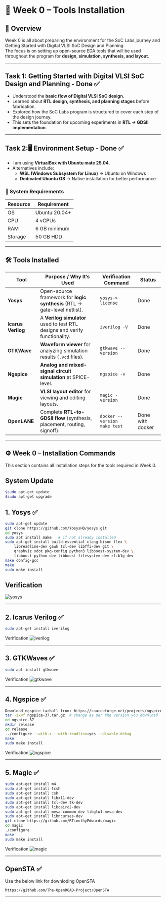 # 🚀 Week 0 – Tools Installation

## 📌 Overview
Week 0 is all about preparing the environment for the SoC Labs journey and Getting Started with Digital VLSI SoC Design and Planning.  
The focus is on setting up open-source EDA tools that will be used throughout the program for **design, simulation, synthesis, and layout**.

---
## Task 1: Getting Started with Digital VLSI SoC Design and Planning - Done ✅
- Understood the **basic flow of Digital VLSI SoC design**.  
- Learned about **RTL design, synthesis, and planning stages** before fabrication.  
- Explored how the SoC Labs program is structured to cover each step of the design journey.  
- This sets the foundation for upcoming experiments in **RTL → GDSII implementation**.
  
---

## Task 2:🖥️ Environment Setup - Done ✅
- I am using **VirtualBox with Ubuntu mate 25.04**.  
- Alternatives include:  
  - **WSL (Windows Subsystem for Linux)** → Ubuntu on Windows  
  - **Dedicated Ubuntu OS** → Native installation for better performance  

### 🔧 System Requirements
| Resource | Requirement |
|----------|-------------|
| OS       | Ubuntu 20.04+ |
| CPU      | 4 vCPUs |
| RAM      | 6 GB minimum |
| Storage  | 50 GB HDD |

---

## 🛠️ Tools Installed

| Tool        | Purpose / Why It’s Used | Verification Command | Status |
|-------------|--------------------------|----------------------|-------------|
| **Yosys**   | Open-source framework for **logic synthesis** (RTL → gate-level netlist). | `yosys-> license` |Done |
| **Icarus Verilog** | A **Verilog simulator** used to test RTL designs and verify functionality. | `iverilog -V` |Done |
| **GTKWave** | **Waveform viewer** for analyzing simulation results (`.vcd` files). | `gtkwave --version` |Done |
| **Ngspice** | **Analog and mixed-signal circuit simulation** at SPICE-level. | `ngspice -v` |Done |
| **Magic**   | **VLSI layout editor** for viewing and editing layouts. | `magic -version` |Done |
| **OpenLANE** | Complete **RTL-to-GDSII flow** (synthesis, placement, routing, signoff). | `docker --version` <br> `make test` |Done with docker |

---
## ⚙️ Week 0 – Installation Commands
This section contains all installation steps for the tools required in Week 0. 
## System Update
```bash
$sudo apt-get update 
$sudo apt-get upgrade 
```

## 1. Yosys ✅
```bash
sudo apt-get update
git clone https://github.com/YosysHQ/yosys.git
cd yosys
sudo apt install make   # if not already installed
sudo apt-get install build-essential clang bison flex \
    libreadline-dev gawk tcl-dev libffi-dev git \
    graphviz xdot pkg-config python3 libboost-system-dev \
    libboost-python-dev libboost-filesystem-dev zlib1g-dev
make config-gcc
make
sudo make install
```
## Verification
![yosys](./OutputImage/yosys.jpg)

---
## 2. Icarus Verilog ✅
```bash
sudo apt-get install iverilog
```
Verification
![iverilog](./OutputImage/iverilog.jpg)

---
## 3. GTKWaves ✅
```bash
sudo apt install gtkwave
```
Verification
![gtkwave](./OutputImage/gtkwaves.jpg)

---
## 4. Ngspice ✅
```bash
Download ngspice tarball from: https://sourceforge.net/projects/ngspice/files/
tar -zxvf ngspice-37.tar.gz  # change as per the version you download
cd ngspice-37
mkdir release
cd release
../configure --with-x --with-readline=yes --disable-debug
make
sudo make install
```
Verification
![ngspice](./OutputImage/ngspice.jpg)

---
## 5. Magic ✅
```bash
sudo apt-get install m4
sudo apt-get install tcsh
sudo apt-get install csh
sudo apt-get install libx11-dev
sudo apt-get install tcl-dev tk-dev
sudo apt-get install libcairo2-dev
sudo apt-get install mesa-common-dev libglu1-mesa-dev
sudo apt-get install libncurses-dev
git clone https://github.com/RTimothyEdwards/magic
cd magic
./configure
make
sudo make install
```
Verification
![magic](./OutputImage/magic.jpg)

---
## OpenSTA ✅
Use the below link for downloding OpenSTA
```bash
https://github.com/The-OpenROAD-Project/OpenSTA
```
---

